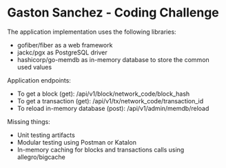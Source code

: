 # Gaston Sanchez - Coding Challenge

The application implementation uses the following libraries:
* gofiber/fiber as a web framework
* jackc/pgx as PostgreSQL driver
* hashicorp/go-memdb as in-memory database to store the common used values


Application endpoints:
* To get a block (get): /api/v1/block/network_code/block_hash
* To get a transaction (get): /api/v1/tx/network_code/transaction_id
* To reload in-memory database (post): /api/v1/admin/memdb/reload


Missing things:
* Unit testing artifacts
* Modular testing using Postman or Katalon
* In-memory caching for blocks and transactions calls using allegro/bigcache
